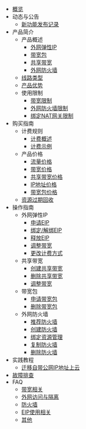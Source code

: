 

* [概览](/unet/README)
* 动态与公告
    * [新功能发布记录](/unet/notice/New_Feature)
* 产品简介
     * 产品概述
         * [外网弹性IP](/unet/introduction/Overview/EIP)
         * [带宽包](/unet/introduction/Overview/Bandwidth_Package)
         * [共享带宽](/unet/introduction/Overview/Shared_Bandwidth)
         * [外网防火墙](/unet/introduction/Overview/Firewall)
     * [线路类型](/unet/introduction/Line_Type)
     * [产品优势](/unet/introduction/Advantage)
     * 使用限制
         * [带宽限制](/unet/introduction/Limit/Bandwidth)
         * [外网防火墙限制](/unet/introduction/Limit/Firewall)
         * [绑定NAT网关限制](/unet/introduction/Limit/Bind_NAT)
* 购买指南
     * 计费规则
         * [计费概述](/unet/buy/Rule/introduction)
         * [计费示例](/unet/buy/Rule/Example)
     * 产品价格
         * [流量价格](/unet/eip_price/traffic)
         * [带宽价格](/unet/eip_price/bandwidth)
         * [共享带宽价格](/unet/eip_price/sharebandwidth)
         * [IP地址价格](/unet/eip_price/ipaddress)
         * [带宽包价格](/unet/eip_price/bandwidthpackage)
     * [资源过期回收](/unet/eip_recycle/introduction)
* 操作指南
     * 外网弹性IP
         * [申请EIP](/unet/guide/EIP/Apply)
         * [绑定/解绑EIP](/unet/guide/EIP/Bind)
         * [释放EIP](/unet/guide/EIP/Release)
         * [调整带宽](/unet/guide/EIP/Adjust_Bandwidth)
         * [更改计费方式](/unet/guide/EIP/Change_Billingmethod)
     * 共享带宽
         * [创建共享带宽](/unet/guide/Shared_Bandwidth/Create)
         * [删除共享带宽](/unet/guide/Shared_Bandwidth/Delete)
         * [调整带宽](/unet/guide/Shared_Bandwidth/Adjust_Bandwidth)
     * 带宽包
         * [申请带宽包](/unet/guide/Bandwidth_Package/Apply)
         * [删除带宽包](/unet/guide/Bandwidth_Package/Delete)
     * 外网防火墙
         * [推荐防火墙](/unet/guide/Firewall/Recommended_Firewall)
         * [创建防火墙](/unet/guide/Firewall/Create)
         * [绑定资源管理](/unet/guide/Firewall/Bind)
         * [复制防火墙](/unet/guide/Firewall/Copy)
         * [删除防火墙](/unet/guide/Firewall/Delete)
* 实践教程
     * [迁移自带公网IP地址上云](/unet/practice)
* [故障排查](/unet/troubleshooting)
* FAQ
     * [带宽相关](/unet/faq/bandwidth)
     * [外网访问与隔离](/unet/faq/access)
     * [防火墙](/unet/faq/firewall)
     * [EIP使用相关](/unet/faq/eip)
     * [其他](/unet/faq/other)
